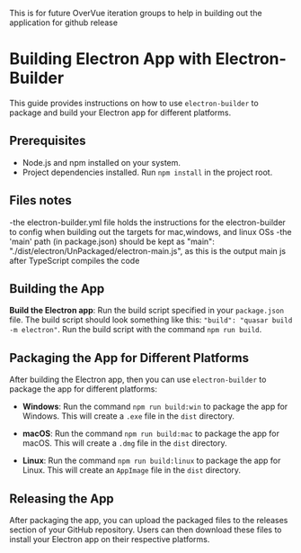 This is for future OverVue iteration groups to help in building out the application for github release

# Building Electron App with Electron-Builder

This guide provides instructions on how to use `electron-builder` to package and build your Electron app for different platforms.

## Prerequisites

- Node.js and npm installed on your system.
- Project dependencies installed. Run `npm install` in the project root.

## Files notes

-the electron-builder.yml file holds the instructions for the electron-builder to config when building out the targets for mac,windows, and linux OSs
-the 'main' path (in package.json) should be kept as "main": "./dist/electron/UnPackaged/electron-main.js", as this is the output main js after TypeScript compiles the code

## Building the App

**Build the Electron app**: Run the build script specified in your `package.json` file. The build script should look something like this: `"build": "quasar build -m electron"`. Run the build script with the command `npm run build`.

## Packaging the App for Different Platforms

After building the Electron app, then you can use `electron-builder` to package the app for different platforms:

- **Windows**: Run the command `npm run build:win` to package the app for Windows. This will create a `.exe` file in the `dist` directory.

- **macOS**: Run the command `npm run build:mac` to package the app for macOS. This will create a `.dmg` file in the `dist` directory.

- **Linux**: Run the command `npm run build:linux` to package the app for Linux. This will create an `AppImage` file in the `dist` directory.

## Releasing the App

After packaging the app, you can upload the packaged files to the releases section of your GitHub repository. Users can then download these files to install your Electron app on their respective platforms.
